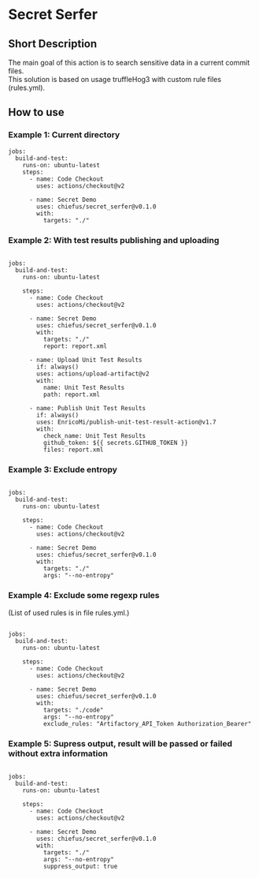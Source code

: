 # Secret Serfer

## Short Description
The main goal of this action is to search sensitive data in a current commit files.
</br>
This solution is based on usage truffleHog3 with custom rule files (rules.yml).

## How to use

### Example 1: Current directory

```
jobs:
  build-and-test:
    runs-on: ubuntu-latest         
    steps:
      - name: Code Checkout
        uses: actions/checkout@v2

      - name: Secret Demo
        uses: chiefus/secret_serfer@v0.1.0
        with:
          targets: "./"
```


### Example 2: With test results publishing and uploading
```

jobs:
  build-and-test:
    runs-on: ubuntu-latest
          
    steps:
      - name: Code Checkout
        uses: actions/checkout@v2

      - name: Secret Demo
        uses: chiefus/secret_serfer@v0.1.0
        with:
          targets: "./"
          report: report.xml

      - name: Upload Unit Test Results
        if: always()
        uses: actions/upload-artifact@v2
        with:
          name: Unit Test Results
          path: report.xml
        
      - name: Publish Unit Test Results
        if: always()
        uses: EnricoMi/publish-unit-test-result-action@v1.7
        with:
          check_name: Unit Test Results
          github_token: ${{ secrets.GITHUB_TOKEN }}
          files: report.xml
```

### Example 3: Exclude entropy
```

jobs:
  build-and-test:
    runs-on: ubuntu-latest
          
    steps:
      - name: Code Checkout
        uses: actions/checkout@v2

      - name: Secret Demo
        uses: chiefus/secret_serfer@v0.1.0
        with:
          targets: "./"
          args: "--no-entropy"
```


### Example 4: Exclude some regexp rules
(List of used rules is in file rules.yml.)
```

jobs:
  build-and-test:
    runs-on: ubuntu-latest
          
    steps:
      - name: Code Checkout
        uses: actions/checkout@v2

      - name: Secret Demo
        uses: chiefus/secret_serfer@v0.1.0
        with:
          targets: "./code"
          args: "--no-entropy"
          exclude_rules: "Artifactory_API_Token Authorization_Bearer"
```

### Example 5: Supress output, result will be passed or failed without extra information
```

jobs:
  build-and-test:
    runs-on: ubuntu-latest
          
    steps:
      - name: Code Checkout
        uses: actions/checkout@v2

      - name: Secret Demo
        uses: chiefus/secret_serfer@v0.1.0
        with:
          targets: "./"
          args: "--no-entropy"
          suppress_output: true
```